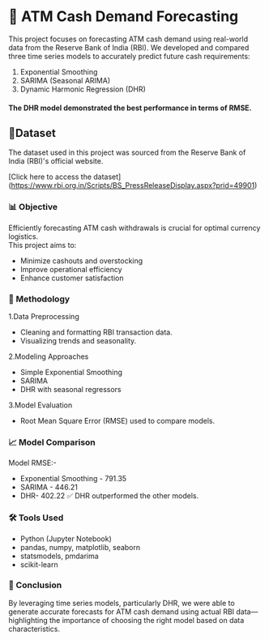 # **🏧 ATM Cash Demand Forecasting**

This project focuses on forecasting ATM cash demand using real-world data from the Reserve Bank of India (RBI). We developed and compared three time series models to accurately predict future cash requirements:
1. Exponential Smoothing
2. SARIMA (Seasonal ARIMA)
3. Dynamic Harmonic Regression (DHR)
#### The DHR model demonstrated the best performance in terms of RMSE.

## 📄Dataset
The dataset used in this project was sourced from the Reserve Bank of India (RBI)'s official website.

[Click here to access the dataset] (https://www.rbi.org.in/Scripts/BS_PressReleaseDisplay.aspx?prid=49901)


### 📊 Objective
Efficiently forecasting ATM cash withdrawals is crucial for optimal currency logistics.  
This project aims to:  
- Minimize cashouts and overstocking  
- Improve operational efficiency  
- Enhance customer satisfaction  

### 🧠 Methodology
1.Data Preprocessing
- Cleaning and formatting RBI transaction data.
- Visualizing trends and seasonality.

2.Modeling Approaches
- Simple Exponential Smoothing
- SARIMA
- DHR with seasonal regressors

3.Model Evaluation
- Root Mean Square Error (RMSE) used to compare models.

### 📈 Model Comparison
Model	RMSE:-
- Exponential Smoothing - 791.35
- SARIMA	- 446.21
- DHR- 402.22
✅ DHR outperformed the other models.

### 🛠 Tools Used
- Python (Jupyter Notebook)
- pandas, numpy, matplotlib, seaborn
- statsmodels, pmdarima
- scikit-learn

### 📌 Conclusion
By leveraging time series models, particularly DHR, we were able to generate accurate forecasts for ATM cash demand using actual RBI data—highlighting the importance of choosing the right model based on data characteristics.
